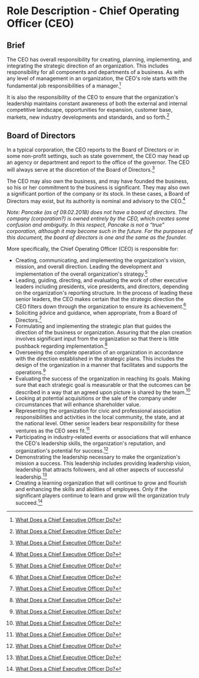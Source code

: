 # Role Description - Chief Operating Officer (CEO) 

## Brief
The CEO has overall responsibility for creating, planning, implementing, and integrating the strategic direction of an organization. This includes responsibility for all components and departments of a business.  As with any level of management in an organization, the CEO's role starts with the fundamental job responsibilities of a manager.[^1]

It is also the responsibility of the CEO to ensure that the organization's leadership maintains constant awareness of both the external and internal competitive landscape, opportunities for expansion, customer base, markets, new industry developments and standards, and so forth.[^1]

## Board of Directors
In a typical corporation, the CEO reports to the Board of Directors or in some non-profit settings, such as state government, the CEO may head up an agency or department and report to the office of the governor. The CEO will always serve at the discretion of the Board of Directors.[^1]

The CEO may also own the business, and may have founded the business, so his or her commitment to the business is significant. They may also own a significant portion of the company or its stock. In these cases, a Board of Directors may exist, but its authority is nominal and advisory to the CEO.[^1]

*Note: Pancake (as of 09.02.2018) does not have a board of directors. The company (corporation?) is owned entirely by the CEO, which creates some confusion and ambiguity. In this respect, Pancake is not a “true” corporation, although it may become such in the future. For the purposes of this document, the board of directors is one and the same as the founder.*

More specifically, the Chief Operating Officer (CEO) is responsible for:

- Creating, communicating, and implementing the organization's vision, mission, and overall direction. Leading the development and implementation of the overall organization's strategy.[^1]
- Leading, guiding, directing, and evaluating the work of other executive leaders including presidents, vice presidents, and directors, depending on the organization's reporting structure. In the process of leading these senior leaders, the CEO makes certain that the strategic direction the CEO filters down through the organization to ensure its achievement.[^1]
- Soliciting advice and guidance, when appropriate, from a Board of Directors.[^1]
- Formulating and implementing the strategic plan that guides the direction of the business or organization. Assuring that the plan creation involves significant input from the organization so that there is little pushback regarding implementation.[^1]
- Overseeing the complete operation of an organization in accordance with the direction established in the strategic plans. This includes the design of the organization in a manner that facilitates and supports the operations.[^1]
- Evaluating the success of the organization in reaching its goals. Making sure that each strategic goal is measurable or that the outcomes can be described in a way that an agreed upon picture is shared by the team.[^1]
- Looking at potential acquisitions or the sale of the company under circumstances that will enhance shareholder value.
- Representing the organization for civic and professional association responsibilities and activities in the local community, the state, and at the national level. Other senior leaders bear responsibility for these ventures as the CEO sees fit.[^1]
- Participating in industry-related events or associations that will enhance the CEO's leadership skills, the organization's reputation, and organization's potential for success.[^1]
- Demonstrating the leadership necessary to make the organization's mission a success. This leadership includes providing leadership vision, leadership that attracts followers, and all other aspects of successful leadership.[^1]
- Creating a learning organization that will continue to grow and flourish and enhancing the skills and abilities of employees. Only if the significant players continue to learn and grow will the organization truly succeed.[^1]

[^1]: [What Does a Chief Executive Officer Do?](https://www.thebalancecareers.com/what-does-a-chief-executive-officer-ceo-do-1918528)